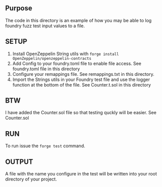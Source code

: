 ## Purpose
The code in this directory is an example of how you may be able to log foundry fuzz test input values to a file.

## SETUP
1. Install OpenZeppelin String utils with `forge install OpenZeppelin/openzeppelin-contracts`
2. Add Config to your foundry.toml file to enable file access. See foundry.toml file in this directory
3. Configure your remappings file. See remappings.txt in this directory.
4. Import the Strings utils in your Foundry test file and use the logger function at the bottom of the file. See Counter.t.sol in this directory

## BTW
I have added the Counter.sol file so that testing quckly will be easier. See Counter.sol

## RUN
To run issue the `forge test` command.

## OUTPUT
A file with the name you configure in the test will be written into your root directory of your project.
